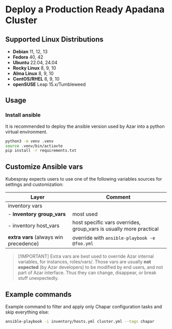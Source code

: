 # Deploy a Production Ready Apadana Cluster

## Supported Linux Distributions
- **Debian** 11, 12, 13
- **Fedora** 40, 42
- **Ubuntu** 22.04, 24.04
- **Rocky Linux** 8, 9, 10
- **Alma Linux** 8, 9, 10
- **CentOS/RHEL** 8, 9, 10
- **openSUSE** Leap 15.x/Tumbleweed

## Usage

### Install ansible
It is recommended to deploy the ansible version used by Azar into a python virtual environment.

```bash
python3 -m venv .venv
source .venv/bin/actiavte
pip install -r requirements.txt
```

## Customize Ansible vars

Kubespray expects users to use one of the following variables sources for settings and customization:

| Layer                                  | Comment                                                                      |
|----------------------------------------|------------------------------------------------------------------------------|
| inventory vars                         |                                                                              |
|  - **inventory group_vars**            | most used                                                                    |
|  - inventory host_vars                 | host specific vars overrides, group_vars is usually more practical           |
| **extra vars** (always win precedence) | override with ``ansible-playbook -e @foo.yml``                               |

> [!IMPORTANT] Extra vars are best used to override Azar internal variables, for instances, roles/vars/.
Those vars are usually **not expected** (by Azar developers) to be modified by end users, and not part of Azar
interface. Thus they can change, disappear, or break stuff unexpectedly.

## Example commands

Example command to filter and apply only Chapar configuration tasks and skip
everything else:

```bash
ansible-playbook -i inventory/hosts.yml cluster.yml --tags chapar
```
